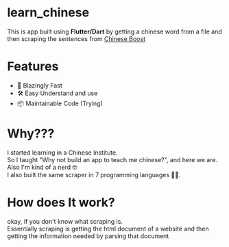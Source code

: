 # learn_chinese
This is app built using <b>Flutter/Dart</b> by getting a chinese word from a file and then scraping the sentences from <a href="https://www.chineseboost.com/chinese-example-sentences">Chinese Boost</a>

# Features
- 🚀 Blazingly Fast
- 🛠️ Easy Understand and use
- 📦 Maintainable Code (Trying)

# Why???
I started learning in a Chinese Institute. <br> So I taught "Why not build an app to teach me chinese?", and here we are. Also I'm kind of a nerd 🤓 <br>
I also built the same scraper in 7 programming languages 😮‍💨.

# How does It work?
okay, if you don't know what scraping is.<br>
Essentially scraping is getting the html document of a website and then getting the information needed by parsing that document
